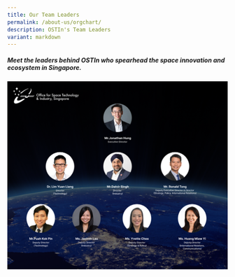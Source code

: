 ```yaml
---
title: Our Team Leaders
permalink: /about-us/orgchart/
description: OSTIn's Team Leaders
variant: markdown
---
```

##### Meet the leaders behind OSTIn who spearhead the space innovation and ecosystem in Singapore.

![OSTIn's Executive Director Jonathan Hung, and Team](/images/Globe_with_Logo_Team_banner__new_.png)